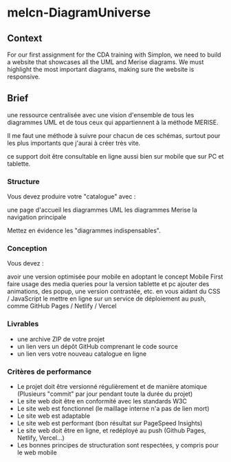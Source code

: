 # melcn-DiagramUniverse

## Context

For our first assignment for the CDA training with Simplon, we need to build a website that showcases all the UML and Merise diagrams.
We must highlight the most important diagrams, making sure the website is responsive.

## Brief


une ressource centralisée avec une vision d'ensemble de tous les diagrammes UML et de tous ceux qui appartiennent à la méthode MERISE. 

Il me faut une méthode à suivre pour chacun de ces schémas, surtout pour les plus importants que j'aurai à créer très vite.

ce support doit être consultable en ligne aussi bien sur mobile que sur PC et tablette.

### Structure

Vous devez produire votre "catalogue" avec :

une page d'accueil
les diagrammes UML
les diagrammes Merise
la navigation principale
​

Mettez en évidence les "diagrammes indispensables".

### Conception

Vous devez :

avoir une version optimisée pour mobile en adoptant le concept Mobile First
faire usage des media queries pour la version tablette et pc
ajouter des animations, des popup, une version contrastée, etc. en vous aidant du CSS / JavaScript
le mettre en ligne sur un service de déploiement au push, comme GitHub Pages / Netlify / Vercel
​

### Livrables

- une archive ZIP de votre projet
- un lien vers un dépôt GitHub comprenant le code source
- un lien vers votre nouveau catalogue en ligne

### Critères de performance

- Le projet doit être versionné régulièrement et de manière atomique (Plusieurs "commit" par jour pendant toute la durée du projet)
- Le site web doit être en conformité avec les standards W3C
- Le site web est fonctionnel (le maillage interne n'a pas de lien mort) 
- Le site web est adaptable
- Le site web est performant (bon résultat sur PageSpeed Insights)
- Le site web doit être en ligne, et redéployé au push (Github Pages, Netlify, Vercel...)
- Les bonnes principes de structuration sont respectées, y compris pour le web mobile

